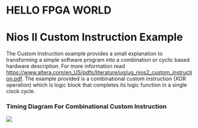 # HELLO FPGA WORLD

# Nios II Custom Instruction Example

The Custom Instruction example provides a small explanation to transforming a simple software program into a combination or cyclic based hardware description. For more information read https://www.altera.com/en_US/pdfs/literature/ug/ug_nios2_custom_instruction.pdf. The example provided is a combinational custom instruction (XOR operation) which is logic block that completes its logic function in a single clock cycle.

### Timing Diagram For Combinational Custom Instruction
<img src="https://cloud.githubusercontent.com/assets/6227984/12008994/39fc180e-ac33-11e5-8133-1fef2dd86ee4.png">
